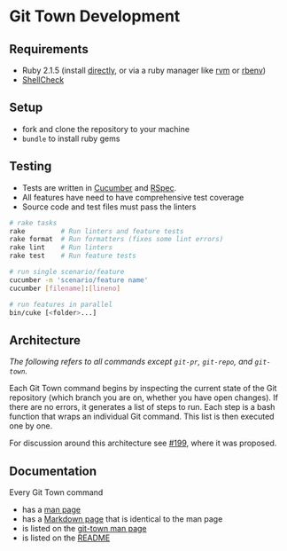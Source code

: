 # Git Town Development

## Requirements

* Ruby 2.1.5
  (install [directly](https://www.ruby-lang.org/en/documentation/installation),
  or via a ruby manager like [rvm](https://rvm.io/)
  or [rbenv](https://github.com/sstephenson/rbenv))
* [ShellCheck](https://github.com/koalaman/shellcheck)


## Setup

* fork and clone the repository to your machine
* `bundle` to install ruby gems


## Testing

* Tests are written in [Cucumber](http://cukes.info/) and [RSpec](http://rspec.info/).
* All features have need to have comprehensive test coverage
* Source code and test files must pass the linters

```bash
# rake tasks
rake         # Run linters and feature tests
rake format  # Run formatters (fixes some lint errors)
rake lint    # Run linters
rake test    # Run feature tests

# run single scenario/feature
cucumber -n 'scenario/feature name'
cucumber [filename]:[lineno]

# run features in parallel
bin/cuke [<folder>...]
```

## Architecture

*The following refers to all commands except `git-pr`, `git-repo`, and `git-town`.*

Each Git Town command begins by inspecting the current state of the Git repository
(which branch you are on, whether you have open changes).
If there are no errors, it generates a list of steps to run.
Each step is a bash function that wraps an individual Git command.
This list is then executed one by one.

For discussion around this architecture see
[#199](https://github.com/Originate/git-town/issues/199),
where it was proposed.


## Documentation

Every Git Town command
* has a [man page](../man/man1)
* has a [Markdown page](./commands) that is identical to the man page
* is listed on the [git-town man page](../man/man1/git-town.1)
* is listed on the [README](../README.md)
